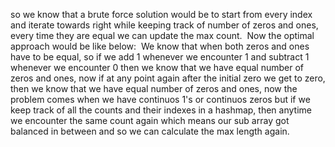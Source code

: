 so we know that a brute force solution would be to start from every index and iterate towards right while keeping track of number of zeros and ones, every time they are equal we can update the max count.
​
Now the optimal approach would be like below:
​
We know that when both zeros and ones have to be equal, so if we add 1 whenever we encounter 1 and subtract 1 whenever we encounter 0 then we know that we have equal number of zeros and ones, now if at any point again after the initial zero we get to zero, then we know that we have equal number of zeros and ones, now the problem comes when we have continuos 1's or continuos zeros but if we keep track of all the counts and their indexes in a hashmap, then anytime we encounter the same count again which means our sub array got balanced in between and so we can calculate the max length again.